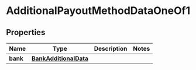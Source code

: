 

# AdditionalPayoutMethodDataOneOf1


## Properties

| Name | Type | Description | Notes |
|------------ | ------------- | ------------- | -------------|
|**bank** | [**BankAdditionalData**](BankAdditionalData.md) |  |  |



